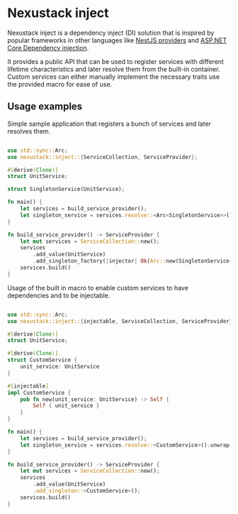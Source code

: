 # Nexustack inject

Nexustack inject is a dependency inject (DI) solution that is inspired by popular frameworks in other languages like [NestJS providers](https://docs.nestjs.com/providers) and [ASP.NET Core Dependency injection](https://learn.microsoft.com/en-us/aspnet/core/fundamentals/dependency-injection).  

It provides a public API that can be used to register services with different lifetime characteristics and later resolve them from the built-in container. Custom services can either manually implement the necessary traits use the provided macro for ease of use.

## Usage examples

Simple sample application that registers a bunch of services and later resolves them.

```rust

use std::sync::Arc;
use nexustack::inject::{ServiceCollection, ServiceProvider};

#[derive(Clone)]
struct UnitService;

struct SingletonService(UnitService);

fn main() {
    let services = build_service_provider();
    let singleton_service = services.resolve::<Arc<SingletonService>>().unwrap();
}

fn build_service_provider() -> ServiceProvider {
    let mut services = ServiceCollection::new();
    services
        .add_value(UnitService)
        .add_singleton_factory(|injector| Ok(Arc::new(SingletonService(injector.resolve()?))));
    services.build()
}

```

Usage of the built in macro to enable custom services to have dependencies and to be injectable.

```rust

use std::sync::Arc;
use nexustack::inject::{injectable, ServiceCollection, ServiceProvider};

#[derive(Clone)]
struct UnitService;

#[derive(Clone)]
struct CustomService {
    unit_service: UnitService
}

#[injectable]
impl CustomService {
    pub fn new(unit_service: UnitService) -> Self {
        Self { unit_service }
    }
}

fn main() {
    let services = build_service_provider();
    let singleton_service = services.resolve::<CustomService>().unwrap();
}

fn build_service_provider() -> ServiceProvider {
    let mut services = ServiceCollection::new();
    services
        .add_value(UnitService)
        .add_singleton::<CustomService>();
    services.build()
}

```